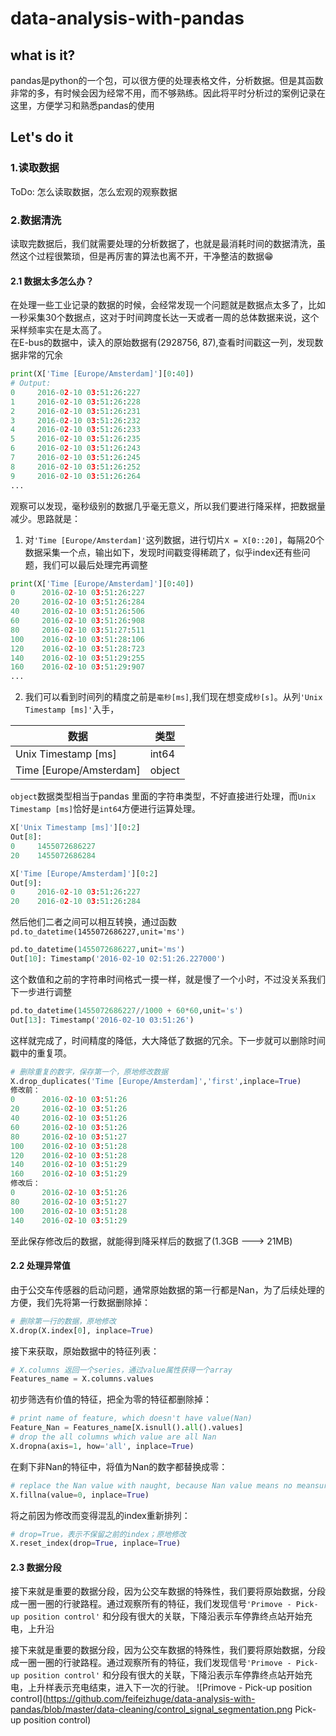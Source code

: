 # data-analysis-with-pandas
## what is it? 

pandas是python的一个包，可以很方便的处理表格文件，分析数据。但是其函数非常的多，有时候会因为经常不用，而不够熟练。因此将平时分析过的案例记录在这里，方便学习和熟悉pandas的使用

## Let's do it
### 1.读取数据
ToDo: 怎么读取数据，怎么宏观的观察数据
### 2.数据清洗
读取完数据后，我们就需要处理的分析数据了，也就是最消耗时间的数据清洗，虽然这个过程很繁琐，但是再厉害的算法也离不开，干净整洁的数据😁
#### 2.1 数据太多怎么办？
在处理一些工业记录的数据的时候，会经常发现一个问题就是数据点太多了，比如一秒采集30个数据点，这对于时间跨度长达一天或者一周的总体数据来说，这个采样频率实在是太高了。   
在E-bus的数据中，读入的原始数据有(2928756, 87),查看时间戳这一列，发现数据非常的冗余
```python
print(X['Time [Europe/Amsterdam]'][0:40])
# Output:
0     2016-02-10 03:51:26:227
1     2016-02-10 03:51:26:228
2     2016-02-10 03:51:26:231
3     2016-02-10 03:51:26:232
4     2016-02-10 03:51:26:233
5     2016-02-10 03:51:26:235
6     2016-02-10 03:51:26:243
7     2016-02-10 03:51:26:245
8     2016-02-10 03:51:26:252
9     2016-02-10 03:51:26:264
...
```
观察可以发现，毫秒级别的数据几乎毫无意义，所以我们要进行降采样，把数据量减少。思路就是：   
1. 对`'Time [Europe/Amsterdam]'`这列数据，进行切片`X = X[0::20]`，每隔20个数据采集一个点，输出如下，发现时间戳变得稀疏了，似乎index还有些问题，我们可以最后处理完再调整
```python
print(X['Time [Europe/Amsterdam]'][0:40])
0      2016-02-10 03:51:26:227
20     2016-02-10 03:51:26:284
40     2016-02-10 03:51:26:506
60     2016-02-10 03:51:26:908
80     2016-02-10 03:51:27:511
100    2016-02-10 03:51:28:106
120    2016-02-10 03:51:28:723
140    2016-02-10 03:51:29:255
160    2016-02-10 03:51:29:907
...
```
2. 我们可以看到时间列的精度之前是`毫秒[ms]`,我们现在想变成`秒[s]`。从列`'Unix Timestamp [ms]'`入手，   

数据  | 类型 |
--------- | --------|
Unix Timestamp [ms] | int64
Time [Europe/Amsterdam] | object

`object`数据类型相当于pandas 里面的字符串类型，不好直接进行处理，而`Unix Timestamp [ms]`恰好是`int64`方便进行运算处理。
```python
X['Unix Timestamp [ms]'][0:2]
Out[8]: 
0     1455072686227
20    1455072686284

X['Time [Europe/Amsterdam]'][0:2]
Out[9]: 
0     2016-02-10 03:51:26:227
20    2016-02-10 03:51:26:284
```
然后他们二者之间可以相互转换，通过函数`pd.to_datetime(1455072686227,unit='ms')`
```python
pd.to_datetime(1455072686227,unit='ms')
Out[10]: Timestamp('2016-02-10 02:51:26.227000')
```
这个数值和之前的字符串时间格式一摸一样，就是慢了一个小时，不过没关系我们下一步进行调整
```python
pd.to_datetime(1455072686227//1000 + 60*60,unit='s')
Out[13]: Timestamp('2016-02-10 03:51:26')
```
这样就完成了，时间精度的降低，大大降低了数据的冗余。下一步就可以删除时间戳中的重复项。
```python
# 删除重复的数字，保存第一个，原地修改数据
X.drop_duplicates('Time [Europe/Amsterdam]','first',inplace=True)
修改前：
0      2016-02-10 03:51:26
20     2016-02-10 03:51:26
40     2016-02-10 03:51:26
60     2016-02-10 03:51:26
80     2016-02-10 03:51:27
100    2016-02-10 03:51:28
120    2016-02-10 03:51:28
140    2016-02-10 03:51:29
160    2016-02-10 03:51:29
修改后：
0      2016-02-10 03:51:26
80     2016-02-10 03:51:27
100    2016-02-10 03:51:28
140    2016-02-10 03:51:29
```
至此保存修改后的数据，就能得到降采样后的数据了(1.3GB ---> 21MB)
#### 2.2 处理异常值
由于公交车传感器的启动问题，通常原始数据的第一行都是Nan，为了后续处理的方便，我们先将第一行数据删除掉：
```python
# 删除第一行的数据，原地修改
X.drop(X.index[0], inplace=True)
```
接下来获取，原始数据中的特征列表：
```python
# X.columns 返回一个series，通过value属性获得一个array
Features_name = X.columns.values
```
初步筛选有价值的特征，把全为零的特征都删除掉：
```python
# print name of feature, which doesn't have value(Nan)
Feature_Nan = Features_name[X.isnull().all().values]
# drop the all columns which value are all Nan
X.dropna(axis=1, how='all', inplace=True)
```
在剩下非Nan的特征中，将值为Nan的数字都替换成零：
```python
# replace the Nan value with naught, because Nan value means no meansure happend
X.fillna(value=0, inplace=True)
```
将之前因为修改而变得混乱的index重新排列：
```python
# drop=True，表示不保留之前的index；原地修改
X.reset_index(drop=True, inplace=True)
```

#### 2.3 数据分段
接下来就是重要的数据分段，因为公交车数据的特殊性，我们要将原始数据，分段成一圈一圈的行驶路程。通过观察所有的特征，我们发现信号`'Primove - Pick-up position control'` 和分段有很大的关联，下降沿表示车停靠终点站开始充电，上升沿

接下来就是重要的数据分段，因为公交车数据的特殊性，我们要将原始数据，分段成一圈一圈的行驶路程。通过观察所有的特征，我们发现信号`'Primove - Pick-up position control'` 和分段有很大的关联，下降沿表示车停靠终点站开始充电，上升样表示充电结束，进入下一次的行驶。
![Primove - Pick-up position control](https://github.com/feifeizhuge/data-analysis-with-pandas/blob/master/data-cleaning/control_signal_segmentation.png Pick-up position control)
